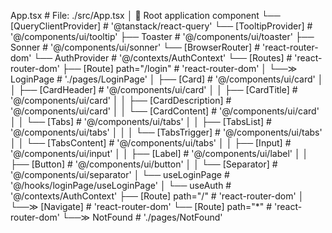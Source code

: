 App.tsx                                      # File: ./src/App.tsx
│                                            🔸 Root application component
└── [QueryClientProvider]                    # '@tanstack/react-query'
    └── [TooltipProvider]                    # '@/components/ui/tooltip'
        ├── Toaster                         # '@/components/ui/toaster'
        ├── Sonner                          # '@/components/ui/sonner'
        └── [BrowserRouter]                 # 'react-router-dom'
            └── AuthProvider                # '@/contexts/AuthContext'
                └── [Routes]                # 'react-router-dom'
                    ├── [Route] path="/login" # 'react-router-dom'
                    │   └──≫ LoginPage      # './pages/LoginPage'
                    │       ├── [Card]      # '@/components/ui/card'
                    │       │   ├── [CardHeader] # '@/components/ui/card'
                    │       │   ├── [CardTitle] # '@/components/ui/card'
                    │       │   ├── [CardDescription] # '@/components/ui/card'
                    │       │   └── [CardContent] # '@/components/ui/card'
                    │       │       └── [Tabs]  # '@/components/ui/tabs'
                    │       │           ├── [TabsList] # '@/components/ui/tabs'
                    │       │           │   └── [TabsTrigger] # '@/components/ui/tabs'
                    │       │           └── [TabsContent] # '@/components/ui/tabs'
                    │       │               ├── [Input] # '@/components/ui/input'
                    │       │               ├── [Label] # '@/components/ui/label'
                    │       │               ├── [Button] # '@/components/ui/button'
                    │       │               └── [Separator] # '@/components/ui/separator'
                    │       └── useLoginPage # '@/hooks/loginPage/useLoginPage'
                    │           └── useAuth  # '@/contexts/AuthContext'
                    ├── [Route] path="/"     # 'react-router-dom'
                    │   └──≫ [Navigate]     # 'react-router-dom'
                    └── [Route] path="*"    # 'react-router-dom'
                        └──≫ NotFound       # './pages/NotFound'
